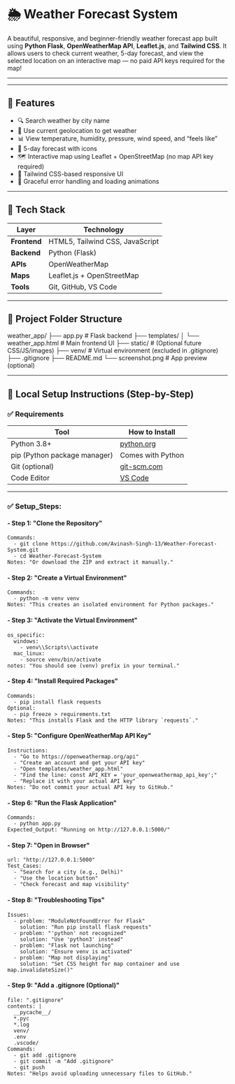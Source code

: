 # 🌦️ Weather Forecast System

A beautiful, responsive, and beginner-friendly weather forecast app built using **Python Flask**, **OpenWeatherMap API**, **Leaflet.js**, and **Tailwind CSS**. It allows users to check current weather, 5-day forecast, and view the selected location on an interactive map — no paid API keys required for the map!

---



---

## 🌟 Features

- 🔍 Search weather by city name
- 📍 Use current geolocation to get weather
- 📊 View temperature, humidity, pressure, wind speed, and “feels like”
- 📆 5-day forecast with icons
- 🗺️ Interactive map using Leaflet + OpenStreetMap (no map API key required)
- 🧊 Tailwind CSS-based responsive UI
- 🚫 Graceful error handling and loading animations

---

## 🧱 Tech Stack

| Layer       | Technology                  |
|-------------|------------------------------|
| **Frontend**| HTML5, Tailwind CSS, JavaScript |
| **Backend** | Python (Flask)              |
| **APIs**    | OpenWeatherMap              |
| **Maps**    | Leaflet.js + OpenStreetMap  |
| **Tools**   | Git, GitHub, VS Code        |

---

## 📁 Project Folder Structure

weather_app/
├── app.py # Flask backend
├── templates/
│ └── weather_app.html # Main frontend UI
├── static/ # (Optional future CSS/JS/images)
├── venv/ # Virtual environment (excluded in .gitignore)
├── .gitignore
├── README.md
└── screenshot.png # App preview (optional)


---

## 🔧 Local Setup Instructions (Step-by-Step)

### ✅ Requirements

| Tool         | How to Install |
|--------------|----------------|
| Python 3.8+  | [python.org](https://www.python.org/downloads/) |
| pip (Python package manager) | Comes with Python |
| Git (optional) | [git-scm.com](https://git-scm.com) |
| Code Editor  | [VS Code](https://code.visualstudio.com/) |

---

### ✅ Setup_Steps:
  #### - Step 1: "Clone the Repository"
    Commands:
      - git clone https://github.com/Avinash-Singh-13/Weather-Forecast-System.git
      - cd Weather-Forecast-System
    Notes: "Or download the ZIP and extract it manually."

  #### - Step 2: "Create a Virtual Environment"
    Commands:
      - python -m venv venv
    Notes: "This creates an isolated environment for Python packages."

  #### - Step 3: "Activate the Virtual Environment"
    os_specific:
      windows:
        - venv\\Scripts\\activate
      mac_linux:
        - source venv/bin/activate
    notes: "You should see (venv) prefix in your terminal."

  #### - Step 4: "Install Required Packages"
    Commands:
      - pip install flask requests
    Optional:
      - pip freeze > requirements.txt
    Notes: "This installs Flask and the HTTP library `requests`."

  #### - Step 5: "Configure OpenWeatherMap API Key"
    Instructions:
      - "Go to https://openweathermap.org/api"
      - "Create an account and get your API key"
      - "Open templates/weather_app.html"
      - "Find the line: const API_KEY = 'your_openweathermap_api_key';"
      - "Replace it with your actual API key"
    Notes: "Do not commit your actual API key to GitHub."

  #### - Step 6: "Run the Flask Application"
    Commands:
      - python app.py
    Expected_Output: "Running on http://127.0.0.1:5000/"

  #### - Step 7: "Open in Browser"
    url: "http://127.0.0.1:5000"
    Test_Cases:
      - "Search for a city (e.g., Delhi)"
      - "Use the location button"
      - "Check forecast and map visibility"

  #### - Step 8: "Troubleshooting Tips"
    Issues:
      - problem: "ModuleNotFoundError for Flask"
        solution: "Run pip install flask requests"
      - problem: "'python' not recognized"
        solution: "Use 'python3' instead"
      - problem: "Flask not launching"
        solution: "Ensure venv is activated"
      - problem: "Map not displaying"
        solution: "Set CSS height for map container and use map.invalidateSize()"

  #### - Step 9: "Add a .gitignore (Optional)"
    file: ".gitignore"
    contents: |
      __pycache__/
      *.pyc
      *.log
      venv/
      .env
      .vscode/
    Commands:
      - git add .gitignore
      - git commit -m "Add .gitignore"
      - git push
    Notes: "Helps avoid uploading unnecessary files to GitHub."

